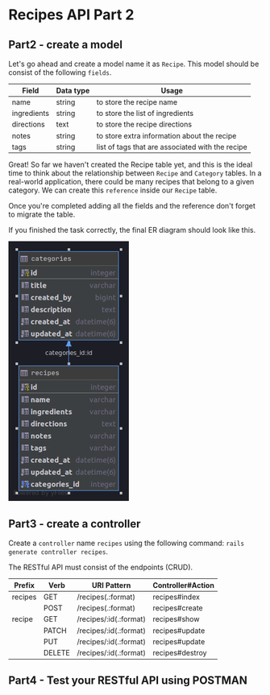 # Recipes API Part 2

## Part2 - create a model

Let's go ahead and create a model name it as `Recipe`. This model should be consist of the following `fields`.

|Field  | Data type | Usage
|--|--|--|
|  name | string | to store the recipe name |
|  ingredients | string | to store the list of ingredients |
|  directions | text | to store the recipe directions |
|  notes | string | to store extra information about the recipe | 
|  tags | string | list of tags that are associated with the recipe |

Great! So far we haven't created the Recipe table yet, and this is the ideal time to think about the relationship between `Recipe` and `Category` tables. In a real-world application, there could be many recipes that belong to a given category. We can create this `reference` inside our `Recipe` table.

Once you're completed adding all the fields and the reference don't forget to migrate the table.

If you finished the task correctly, the final ER diagram should look like this.

![Model categories](final-erd.png)

## Part3 - create a controller  
Create a `controller` name `recipes` using the following command: `rails generate controller recipes`.

The RESTful API must consist of the endpoints (CRUD).

|Prefix| Verb|URI Pattern| Controller#Action |
|--|--|--|--|
|recipes|GET| /recipes(.:format)| recipes#index|
||POST|/recipes(.:format)|recipes#create|
|recipe|GET|/recipes/:id(.:format)|recipes#show|
||PATCH|/recipes/:id(.:format)|recipes#update|
||PUT|/recipes/:id(.:format)|recipes#update|
||DELETE|/recipes/:id(.:format)|recipes#destroy|

## Part4 - Test your RESTful API using POSTMAN
